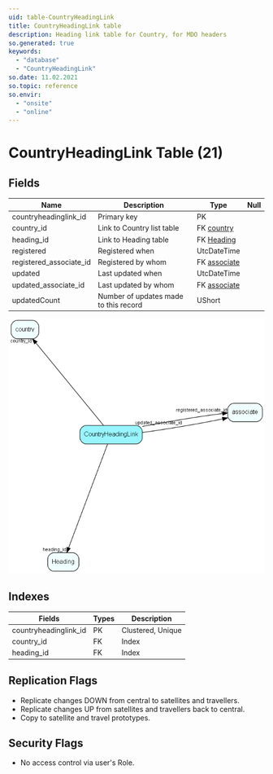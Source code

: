 ```yaml
---
uid: table-CountryHeadingLink
title: CountryHeadingLink table
description: Heading link table for Country, for MDO headers
so.generated: true
keywords:
  - "database"
  - "CountryHeadingLink"
so.date: 11.02.2021
so.topic: reference
so.envir:
  - "onsite"
  - "online"
---
```


# CountryHeadingLink Table (21)

## Fields

| Name | Description | Type | Null |
|------|-------------|------|:----:|
|countryheadinglink\_id|Primary key|PK| |
|country\_id|Link to Country list table|FK [country](country.md)| |
|heading\_id|Link to Heading table|FK [Heading](heading.md)| |
|registered|Registered when|UtcDateTime| |
|registered\_associate\_id|Registered by whom|FK [associate](associate.md)| |
|updated|Last updated when|UtcDateTime| |
|updated\_associate\_id|Last updated by whom|FK [associate](associate.md)| |
|updatedCount|Number of updates made to this record|UShort| |


![CountryHeadingLink table relationship diagram](./media/CountryHeadingLink.png)

## Indexes

| Fields | Types | Description |
|--------|-------|-------------|
|countryheadinglink\_id |PK |Clustered, Unique |
|country\_id |FK |Index |
|heading\_id |FK |Index |

## Replication Flags

* Replicate changes DOWN from central to satellites and travellers.
* Replicate changes UP from satellites and travellers back to central.
* Copy to satellite and travel prototypes.

## Security Flags

* No access control via user's Role.

